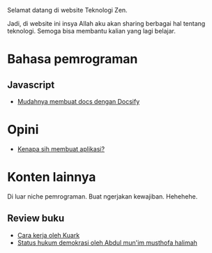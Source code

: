 Selamat datang di website Teknologi Zen.

Jadi, di website ini insya Allah aku akan sharing berbagai hal tentang teknologi. Semoga bisa membantu kalian yang lagi belajar.

# Bahasa pemrograman

## Javascript

- [Mudahnya membuat docs dengan Docsify](/javascript/docsify)

# Opini

- [Kenapa sih membuat aplikasi?](/opini/mengapa-aplikasi)

# Konten lainnya

Di luar niche pemrograman. Buat ngerjakan kewajiban. Hehehehe.

## Review buku

- [Cara kerja oleh Kuark](/buku/cara-kerja)
- [Status hukum demokrasi oleh Abdul mun'im musthofa halimah](/buku/status-hukum-demokrasi)